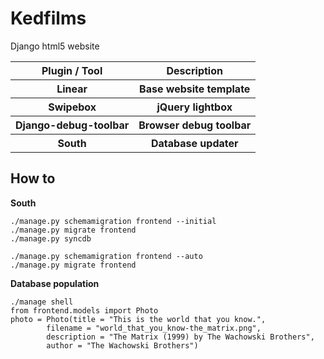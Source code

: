Kedfilms
========
Django html5 website

<table>
	<tr>
		<th><b>Plugin / Tool</b></th>
		<th><b>Description</b></th>
	</tr>
	<tr>
		<th>Linear</th>
		<th>Base website template</th>
	</tr>
	<tr>
		<th>Swipebox</th>
		<th>jQuery lightbox</th>
	</tr>
	<tr>
		<th>Django-debug-toolbar</th>
		<th>Browser debug toolbar</th>
	</tr>
	<tr>
		<th>South</th>
		<th>Database updater</th>
	</tr>
</table>
	

How to
------

<b>South</b>

	./manage.py schemamigration frontend --initial
	./manage.py migrate frontend
	./manage.py syncdb

	./manage.py schemamigration frontend --auto
	./manage.py migrate frontend

<b>Database population</b>
	
	./manage shell
	from frontend.models import Photo
	photo = Photo(title = "This is the world that you know.", 
			filename = "world_that_you_know-the_matrix.png", 
			description = "The Matrix (1999) by The Wachowski Brothers", 
			author = "The Wachowski Brothers")

